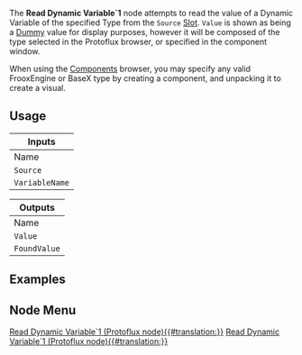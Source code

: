<languages></languages> <translate> The **Read Dynamic Variable\`1**
node attempts to read the value of a Dynamic Variable of the specified
Type from the `Source` [Slot](Slot "wikilink"). `Value` is shown as
being a [Dummy](:Category:Types:Dummy "wikilink") value for display
purposes, however it will be composed of the type selected in the
Protoflux browser, or specified in the component window.

When using the [Components](Components "wikilink") browser, you may
specify any valid FrooxEngine or BaseX type by creating a component, and
unpacking it to create a visual.

## Usage

| Inputs         |
|----------------|
| Name           |
| `Source`       |
| `VariableName` |

| Outputs      |
|--------------|
| Name         |
| `Value`      |
| `FoundValue` |

## Examples

<div style="clear: both;">
</div>

## Node Menu

</translate>

[Read Dynamic Variable\`1 (Protoflux
node){{#translation:}}](Category:Protoflux:Variables{{#translation:}} "wikilink")
[Read Dynamic Variable\`1 (Protoflux
node){{#translation:}}](Category:Protoflux{{#translation:}} "wikilink")